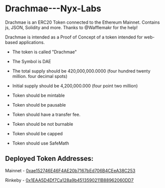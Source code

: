# Drachmae---Nyx-Labs

Drachmae is an ERC20 Token connected to the Ethereum Mainnet. Contains js, JSON, Solidity and more.
Thanks to @Wafflemakr for the help!

Drachmae is intended as a Proof of Concept of a token intended for web-based applications.

- The token is called "Drachmae"

- The Symbol is DAE

- The total supply should be 420,000,000.0000 (four hundred twenty million. four decimal spots)

- Initial supply should be 4,200,000.000 (four point two million)

- Token should be mintable

- Token should be pausable

- Token should have a transfer fee.

- Token should be not burnable

- Token should be capped

- Token should use SafeMath

## Deployed Token Addresses:

Mainnet - [0xae152746E46F4AE20b7167bEd706B4CEeA38C253](https://etherscan.io/address/0xae152746E46F4AE20b7167bEd706B4CEeA38C253)

Rinkeby - [0x1EAA5D4Df7Ca128a9b4513590211B88962060DD7](https://rinkeby.etherscan.io/address/0x1eaa5d4df7ca128a9b4513590211b88962060dd7)
